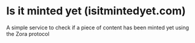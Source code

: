 # Is it minted yet (isitmintedyet.com)

A simple service to check if a piece of content has been minted yet using the Zora protocol
